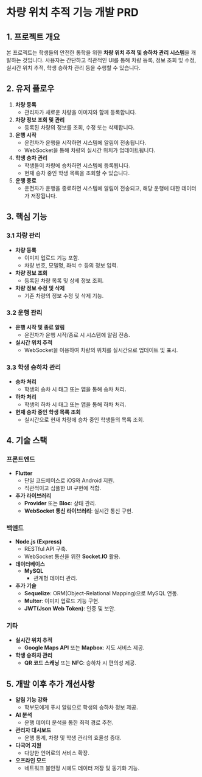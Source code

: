# **차량 위치 추적 기능 개발 PRD**

## **1. 프로젝트 개요**

본 프로젝트는 학생들의 안전한 통학을 위한 **차량 위치 추적 및 승하차 관리 시스템**을 개발하는 것입니다. 사용자는 간단하고 직관적인 UI를 통해 차량 등록, 정보 조회 및 수정, 실시간 위치 추적, 학생 승하차 관리 등을 수행할 수 있습니다.

## **2. 유저 플로우**

1. **차량 등록**
    - 관리자가 새로운 차량을 이미지와 함께 등록합니다.
2. **차량 정보 조회 및 관리**
    - 등록된 차량의 정보를 조회, 수정 또는 삭제합니다.
3. **운행 시작**
    - 운전자가 운행을 시작하면 시스템에 알림이 전송됩니다.
    - WebSocket을 통해 차량의 실시간 위치가 업데이트됩니다.
4. **학생 승차 관리**
    - 학생들이 차량에 승차하면 시스템에 등록됩니다.
    - 현재 승차 중인 학생 목록을 조회할 수 있습니다.
5. **운행 종료**
    - 운전자가 운행을 종료하면 시스템에 알림이 전송되고, 해당 운행에 대한 데이터가 저장됩니다.

## **3. 핵심 기능**

### **3.1 차량 관리**

- **차량 등록**
    - 이미지 업로드 기능 포함.
    - 차량 번호, 모델명, 좌석 수 등의 정보 입력.
- **차량 정보 조회**
    - 등록된 차량 목록 및 상세 정보 조회.
- **차량 정보 수정 및 삭제**
    - 기존 차량의 정보 수정 및 삭제 기능.

### **3.2 운행 관리**

- **운행 시작 및 종료 알림**
    - 운전자가 운행 시작/종료 시 시스템에 알림 전송.
- **실시간 위치 추적**
    - WebSocket을 이용하여 차량의 위치를 실시간으로 업데이트 및 표시.

### **3.3 학생 승하차 관리**

- **승차 처리**
    - 학생의 승차 시 태그 또는 앱을 통해 승차 처리.
- **하차 처리**
    - 학생의 하차 시 태그 또는 앱을 통해 하차 처리.
- **현재 승차 중인 학생 목록 조회**
    - 실시간으로 현재 차량에 승차 중인 학생들의 목록 조회.

## **4. 기술 스택**

### **프론트엔드**

- **Flutter**
    - 단일 코드베이스로 iOS와 Android 지원.
    - 직관적이고 심플한 UI 구현에 적합.
- **추가 라이브러리**
    - **Provider** 또는 **Bloc**: 상태 관리.
    - **WebSocket 통신 라이브러리**: 실시간 통신 구현.

### **백엔드**

- **Node.js (Express)**
    - RESTful API 구축.
    - WebSocket 통신을 위한 **Socket.IO** 활용.
- **데이터베이스**
    - **MySQL**
        - 관계형 데이터 관리.
- **추가 기술**
    - **Sequelize**: ORM(Object-Relational Mapping)으로 MySQL 연동.
    - **Multer**: 이미지 업로드 기능 구현.
    - **JWT(Json Web Token)**: 인증 및 보안.

### **기타**

- **실시간 위치 추적**
    - **Google Maps API** 또는 **Mapbox**: 지도 서비스 제공.
- **학생 승하차 관리**
    - **QR 코드 스캐닝** 또는 **NFC**: 승하차 시 편의성 제공.

## **5. 개발 이후 추가 개선사항**

- **알림 기능 강화**
    - 학부모에게 푸시 알림으로 학생의 승하차 정보 제공.
- **AI 분석**
    - 운행 데이터 분석을 통한 최적 경로 추천.
- **관리자 대시보드**
    - 운행 통계, 차량 및 학생 관리의 효율성 증대.
- **다국어 지원**
    - 다양한 언어로의 서비스 확장.
- **오프라인 모드**
    - 네트워크 불안정 시에도 데이터 저장 및 동기화 기능.